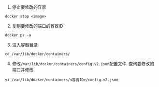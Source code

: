 1. 停止要修改的容器
```shell
docker stop <image>
```

2.  复制要修改的端口的容器ID
```shell
docker ps -a
```

3. 进入容器目录
```shell
cd /var/lib/docker/containers/
```

4. 修改`/var/lib/docker/containers/config.v2.json`配置文件. 查询要修改的端口并修改
```
vi /var/lib/docker/containers/<容器ID>/config.v2.json
```